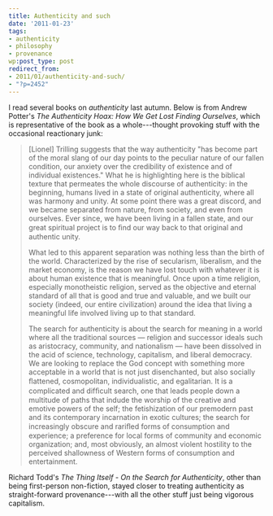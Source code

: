 ```yaml
---
title: Authenticity and such
date: '2011-01-23'
tags:
- authenticity
- philosophy
- provenance
wp:post_type: post
redirect_from:
- 2011/01/authenticity-and-such/
- "?p=2452"
---
```


I read several books on _authenticity_ last autumn. Below is from Andrew Potter's _The Authenticity Hoax: How We Get Lost Finding Ourselves_, which is representative of the book as a whole---thought provoking stuff with the occasional reactionary junk:

> [Lionel] Trilling suggests that the way authenticity "has become part of the moral slang of our day points to the peculiar nature of our fallen condition, our anxiety over the credibility of existence and of individual existences." What he is highlighting here is the biblical texture that permeates the whole discourse of authenticity: in the beginning, humans lived in a state of original authenticity, where all was harmony and unity. At some point there was a great discord, and we became separated from nature, from society, and even from ourselves. Ever since, we have been living in a fallen state, and our great spiritual project is to ﬁnd our way back to that original and authentic unity.
>
> What led to this apparent separation was nothing less than the birth of the world. Characterized by the rise of secularism, liberalism, and the market economy, is the reason we have lost touch with whatever it is about human existence that is meaningful. Once upon a time religion, especially monotheistic religion, served as the objective and eternal standard of all that is good and true and valuable, and we built our society (indeed, our entire civilization) around the idea that living a meaningful life involved living up to that standard.
>
> The search for authenticity is about the search for meaning in a world where all the traditional sources — religion and successor ideals such as aristocracy, community, and nationalism — have been dissolved in the acid of science, technology, capitalism, and liberal democracy. We are looking to replace the God concept with something more acceptable in a world that is not just disenchanted, but also socially ﬂattened, cosmopolitan, individualistic, and egalitarian. It is a complicated and difﬁcult search, one that leads people down a multitude of paths that indude the worship of the creative and emotive powers of the self; the fetishization of our premodern past and its contemporary incarnation in exotic cultures; the search for increasingly obscure and rariﬂed forms of consumption and experience; a preference for local forms of community and economic organization; and, most obviously, an almost violent hostility to the perceived shallowness of Western forms of consumption and entertainment.

Richard Todd's _The Thing Itself - On the Search for Authenticity_, other than being first-person non-fiction, stayed closer to treating authenticity as straight-forward provenance---with all the other stuff just being vigorous capitalism.
